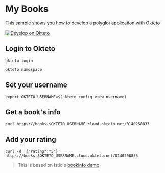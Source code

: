 # My Books

This sample shows you how to develop a polyglot application with Okteto

[![Develop on Okteto](https://okteto.com/develop-okteto.svg)](https://cloud.okteto.com/deploy)

## Login to Okteto

```
okteto login
```

```
okteto namespace
```

## Set your username

```
export OKTETO_USERNAME=$(okteto config view username)  
```

## Get a book's info
```
curl https://books-$OKTETO_USERNAME.cloud.okteto.net/0140258833
```

## Add your rating

```
curl -d '{"rating":"5"}' https://books-$OKTETO_USERNAME.cloud.okteto.net/0140258833
```

> This is based on Istio's [bookinfo demo](https://github.com/istio/istio/blob/master/samples/bookinfo/)
